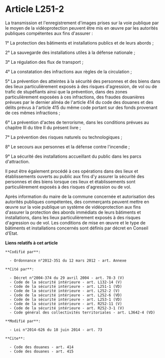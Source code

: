 # Article L251-2

La transmission et l'enregistrement d'images prises sur la voie publique par le moyen de la vidéoprotection peuvent être mis
en œuvre par les autorités publiques compétentes aux fins d'assurer : 

1° La protection des bâtiments et installations publics et de leurs abords ; 

2° La sauvegarde des installations utiles à la défense nationale ; 

3° La régulation des flux de transport ; 

4° La constatation des infractions aux règles de la circulation ; 

5° La prévention des atteintes à la sécurité des personnes et des biens dans des lieux particulièrement exposés à des risques
d'agression, de vol ou de trafic de stupéfiants ainsi que la prévention, dans des zones particulièrement exposées à ces
infractions, des fraudes douanières prévues par le dernier alinéa de l'article 414 du code des douanes et des délits prévus à
l'article 415 du même code portant sur des fonds provenant de ces mêmes infractions ; 

6° La prévention d'actes de terrorisme, dans les conditions prévues au chapitre III du titre II du présent livre ; 

7° La prévention des risques naturels ou technologiques ; 

8° Le secours aux personnes et la défense contre l'incendie ; 

9° La sécurité des installations accueillant du public dans les parcs d'attraction. 

Il peut être également procédé à ces opérations dans des lieux et établissements ouverts au public aux fins d'y assurer la
sécurité des personnes et des biens lorsque ces lieux et établissements sont particulièrement exposés à des risques
d'agression ou de vol.

Après information du maire de la commune concernée et autorisation des autorités publiques compétentes, des commerçants
peuvent mettre en œuvre sur la voie publique un système de vidéoprotection aux fins d'assurer la protection des abords
immédiats de leurs bâtiments et installations, dans les lieux particulièrement exposés à des risques d'agression ou de vol.
Les conditions de mise en œuvre et le type de bâtiments et installations concernés sont définis par décret en Conseil d'Etat.

**Liens relatifs à cet article**

	**Codifié par**:

	  - Ordonnance n°2012-351 du 12 mars 2012 - art. Annexe

	**Cité par**:

	  - Décret n°2004-374 du 29 avril 2004 - art. 78-3 (V)
	  - Code de la sécurité intérieure - art. L132-14 (V)
	  - Code de la sécurité intérieure - art. L251-1 (VD)
	  - Code de la sécurité intérieure - art. L252-2 (V)
	  - Code de la sécurité intérieure - art. L252-6 (VD)
	  - Code de la sécurité intérieure - art. L253-1 (VD)
	  - Code de la sécurité intérieure - art. R252-11 (V)
	  - Code de la sécurité intérieure - art. R252-3-1 (V)
	  - Code général des collectivités territoriales - art. L3642-4 (VD)

	**Modifié par**:

	  - Loi n°2014-626 du 18 juin 2014 - art. 73

	**Cite**:

	  - Code des douanes - art. 414
	  - Code des douanes - art. 415
